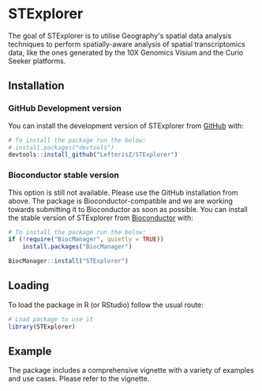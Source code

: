 
# STExplorer

<!-- badges: start -->
<!-- badges: end -->

The goal of STExplorer is to utilise Geography's spatial data analysis techniques to perform spatially-aware analysis of spatial transcriptomics data, like the ones generated by the 10X Genomics Visium and the Curio Seeker platforms. 

## Installation

### GitHub Development version
You can install the development version of STExplorer from [GitHub](https://github.com/) with:

``` r
# To install the package run the below:
# install.packages("devtools")
devtools::install_github("LefterisZ/STExplorer")
```

### Bioconductor stable version
This option is still not available. Please use the GitHub installation from above. The package is Bioconductor-compatible and we are working towards submitting it to Bioconductor as soon as possible.
You can install the stable version of STExplorer from [Bioconductor](https://bioconductor.org/) with:

``` r
# To install the package run the below:
if (!require("BiocManager", quietly = TRUE))
    install.packages("BiocManager")

BiocManager::install("STExplorer")
```
## Loading

To load the package in R (or RStudio) follow the usual route:

``` r
# Load package to use it
library(STExplorer)
```

## Example

The package includes a comprehensive vignette with a variety of examples and use cases. Please refer to the vignette.


